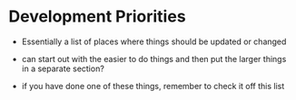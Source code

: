 # Development Priorities


* Essentially a list of places where things should be updated or changed 
* can start out with the easier to do things and then put the larger things in a separate section?

* if you have done one of these things, remember to check it off this list